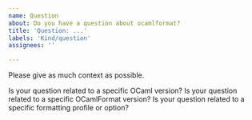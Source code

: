 ```yaml
---
name: Question
about: Do you have a question about ocamlformat?
title: 'Question: ...'
labels: 'Kind/question'
assignees: ''

---
```


Please give as much context as possible.

Is your question related to a specific OCaml version?
Is your question related to a specific OCamlFormat version?
Is your question related to a specific formatting profile or option?
